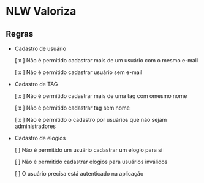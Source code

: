 # NLW  Valoriza

## Regras

- Cadastro de usuário
  
  [ x ] Não é permitido cadastrar mais de um usuário com o mesmo e-mail

  [ x ] Não é permitido cadastrar usuário sem e-mail


- Cadastro de TAG

  [ x ] Não é permitido cadastrar mais de uma tag com omesmo nome

  [ x ] Não é permitido cadastrar tag sem nome

  [ x ] Não é permitido o cadastro por usuários que não sejam administradores

- Cadastro de elogios

  [ ] Não é permitido um usuário cadastrar um elogio para si

  [ ] Não é permitido cadastrar elogios para usuários inválidos

  [ ] O usuário precisa está autenticado na aplicação
